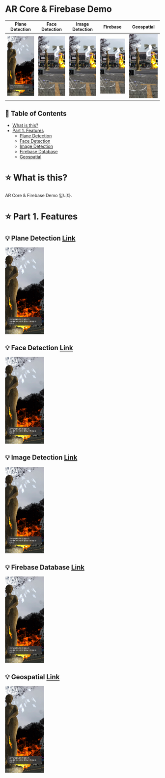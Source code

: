 # AR Core & Firebase Demo
Plane Detection            |  Face Detection          |  Image Detection          |  Firebase                |  Geospatial
:-------------------------:|:------------------------:|:-------------------------:|:------------------------:|:-------------------------:|
![](Images/main1.jpg)      |  ![](/Images/main2.jpg)  | ![](/Images/main2.jpg)    |  ![](/Images/main2.jpg)  | ![](/Images/main2.jpg)


## :memo: Table of Contents
- [What is this?](#what-is-this)
- [Part 1. Features](#features)
  - [Plane Detection](#plane-detection)
  - [Face Detection](#face-detection)
  - [Image Detection](#image-detection)
  - [Firebase Database](#firebase-database)
  - [Geospatial](#geospatial)

# :star: What is this?
AR Core & Firebase Demo 입니다.

# :star: Part 1. Features
## :bulb: Plane Detection [Link](https://github.com/henry2craftman/ARProject/Assets/MainFolder/PlaneDetection)
<img src="Images/main1.jpg" width="25%" height="30%" title="px(픽셀) 크기 설정" alt="RubberDuck"></img>
## :bulb: Face Detection [Link](https://github.com/henry2craftman/ARProject/Assets/MainFolder/FaceDetection)
<img src="Images/main1.jpg" width="25%" height="30%" title="px(픽셀) 크기 설정" alt="RubberDuck"></img>
## :bulb: Image Detection [Link](https://github.com/henry2craftman/ARProject/Assets/MainFolder/ImageDetection)
<img src="Images/main1.jpg" width="25%" height="30%" title="px(픽셀) 크기 설정" alt="RubberDuck"></img>
## :bulb: Firebase Database [Link](https://github.com/henry2craftman/ARProject/Assets/MainFolder/FirebaseDetection)
<img src="Images/main1.jpg" width="25%" height="30%" title="px(픽셀) 크기 설정" alt="RubberDuck"></img>
## :bulb: Geospatial [Link](https://github.com/henry2craftman/ARProject/Assets/MainFolder/Geospatial)
<img src="Images/main1.jpg" width="25%" height="30%" title="px(픽셀) 크기 설정" alt="RubberDuck"></img>
